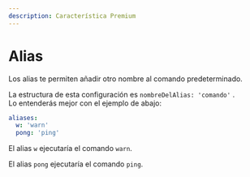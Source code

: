 ```yaml
---
description: Característica Premium
---
```


# Alias

Los alias te permiten añadir otro nombre al comando predeterminado.

La estructura de esta configuración es `nombreDelAlias: 'comando'` . \
Lo entenderás mejor con el ejemplo de abajo:

```yaml
aliases:
  w: 'warn'
  pong: 'ping'
```

El alias `w` ejecutaría el comando `warn`.&#x20;

El alias `pong` ejecutaría el comando `ping`.
